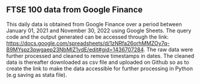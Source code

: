 ## FTSE 100 data from Google Finance 
This daily data is obtained from Google Finance over a period between January 01, 2021  and November 30, 2022 using Google Sheets. The query code and the output generated can be accessed through the link: https://docs.google.com/spreadsheets/d/1zNRfa26orhMMZOy7q-B9MYspz3pwgaep23NbMlZ1vdE/edit#gid=1436707284. 
The raw data were further processed and cleaned to remove timestamps in dates. The cleaned data is thereafter downloaded as csv file and uploaded on Github so as to create the link to make the data accessible for further processing in Python (e.g saving as stata file).
